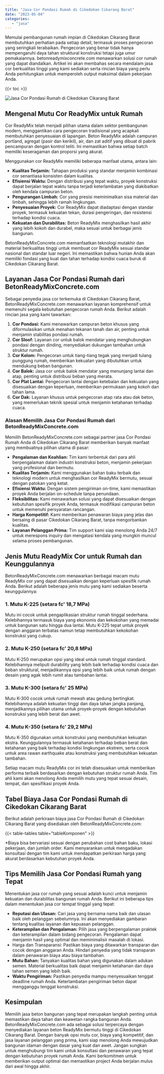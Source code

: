 ```yaml
---
title: "Jasa Cor Pondasi Rumah di Cikedokan Cikarang Barat"
date: "2023-05-04"
categories: 
   - "jasa"
---
```


Memulai pembangunan rumah impian di Cikedokan Cikarang Barat membutuhkan perhatian pada setiap detail, termasuk proses pengecoran yang seringkali terabaikan. Pengecoran yang benar tidak hanya mempengaruhi daya tahan struktural konstruksi tetapi juga umur pemakaiannya. betonreadymixconcrete.com menawarkan solusi cor rumah yang dapat diandalkan. Artikel ini akan membahas secara mendalam jasa cor berkualitas tinggi yang kami sediakan serta rincian biaya yang perlu Anda perhitungkan untuk memperoleh output maksimal dalam pekerjaan Anda.

{{< toc >}}

![Jasa Cor Pondasi Rumah di Cikedokan Cikarang Barat](https://betoncor8.github.io/cor/harga-beton-readymix-concrete%20(39).png)

## Mengenal Mutu Cor ReadyMix untuk Rumah

Cor ReadyMix telah menjadi pilihan utama dalam sektor pembangunan modern, menggantikan cara pengecoran tradisional yang acapkali membutuhkan penyesuaian di lapangan. Beton ReadyMix adalah campuran portland, agregat (pasir dan kerikil), air, dan zat aditif yang dibuat di pabrik pencampuran dengan kontrol teliti. Ini memastikan bahwa setiap batch memiliki keseragaman dan proporsi yang akurat.

Menggunakan cor ReadyMix memiliki beberapa manfaat utama, antara lain:

- **Kualitas Terjamin:** Tahapan produksi yang standar menjamin kombinasi cor senantiasa konsisten dalam kualitas.
- **Efisiensi Waktu:** Dengan distribusi yang tepat waktu, proyek konstruksi dapat berjalan tepat waktu tanpa terjadi keterlambatan yang diakibatkan oleh kendala campuran beton.
- **Pengurangan Limbah:** Cor yang presisi meminimalkan sisa material dan limbah, sehingga lebih ramah lingkungan.
- **Penyesuaian Proyek:** Cor ReadyMix dapat diadaptasi dengan standar proyek, termasuk kekuatan tekan, durasi pengeringan, dan resistensi terhadap kondisi cuaca.
- **Kekuatan dan Durabilitas:** Beton ReadyMix menghasilkan hasil akhir yang lebih kokoh dan durabel, maka sesuai untuk berbagai jenis bangunan.

BetonReadyMixConcrete.com memanfaatkan teknologi mutakhir dan material berkualitas tinggi untuk membuat cor ReadyMix sesuai standar nasional dan standar luar negeri. Ini memastikan bahwa hunian Anda akan memiliki fondasi yang kuat dan tahan terhadap kondisi cuaca buruk di Cikedokan Cikarang Barat.

## Layanan Jasa Cor Pondasi Rumah dari BetonReadyMixConcrete.com

Sebagai penyedia jasa cor terkemuka di Cikedokan Cikarang Barat, BetonReadyMixConcrete.com menawarkan layanan komprehensif untuk memenuhi segala kebutuhan pengecoran rumah Anda. Berikut adalah rincian jasa yang kami tawarkan:

1. **Cor Pondasi:** Kami menawarkan campuran beton khusus yang diformulasikan untuk menahan tekanan tanah dan air, penting untuk menjamin stabilitas pondasi rumah.
2. **Cor Sloof:** Layanan cor untuk balok mendatar yang menghubungkan pondasi dengan dinding, menyediakan dukungan tambahan untuk struktur rumah.
3. **Cor Kolom:** Pengecoran untuk tiang-tiang tegak yang menjadi tulang punggung rumah, memberikan kekuatan yang dibutuhkan untuk mendukung beban bangunan.
4. **Cor Balok:** Jasa cor untuk balok mendatar yang menunjang lantai dan atap, penting untuk distribusi beban yang merata.
5. **Cor Plat Lantai:** Pengecoran lantai dengan ketebalan dan kekuatan yang disesuaikan dengan keperluan, memberikan permukaan yang kokoh dan tahan lama.
6. **Cor Dak:** Layanan khusus untuk pengecoran atap rata atau dak beton, yang memerlukan teknik spesial untuk menjamin ketahanan terhadap cuaca.

### Alasan Memilih Jasa Cor Pondasi Rumah dari BetonReadyMixConcrete.com

Memilih BetonReadyMixConcrete.com sebagai partner jasa Cor Pondasi Rumah Anda di Cikedokan Cikarang Barat memberikan banyak manfaat yang membuatnya pilihan utama di pasar:

- **Pengalaman dan Keahlian:** Tim kami terbentuk dari para ahli berpengalaman dalam industri konstruksi beton, menjamin pekerjaan yang profesional dan bermutu.
- **Kualitas Terjamin:** Kami menggunakan bahan baku terbaik dan teknologi modern untuk menghasilkan cor ReadyMix bermutu, sesuai dengan patokan yang ketat.
- **Efisiensi Waktu:** Dengan sistem pengiriman on-time, kami memastikan proyek Anda berjalan on-schedule tanpa penundaan.
- **Fleksibilitas:** Kami menawarkan solusi yang dapat disesuaikan dengan kebutuhan spesifik proyek Anda, termasuk modifikasi campuran beton untuk memenuhi persyaratan rancangan.
- **Harga Kompetitif:** Kami memberikan penawaran biaya yang jelas dan bersaing di pasar Cikedokan Cikarang Barat, tanpa mengorbankan kualitas.
- **Layanan Pelanggan Prima:** Tim support kami siap menolong Anda 24/7 untuk merespons inquiry dan mengatasi kendala yang mungkin muncul selama proses pembangunan.

## Jenis Mutu ReadyMix Cor untuk Rumah dan Keunggulannya

BetonReadyMixConcrete.com menawarkan berbagai macam mutu ReadyMix cor yang dapat disesuaikan dengan keperluan spesifik rumah Anda. Berikut adalah beberapa jenis mutu yang kami sediakan beserta keunggulannya:

### 1\. Mutu K-225 (setara fc' 18,7 MPa)

Mutu ini cocok untuk pengaplikasian struktur rumah tinggal sederhana. Kelebihannya termasuk biaya yang ekonomis dan kekokohan yang memadai untuk bangunan satu hingga dua lantai. Mutu K-225 tepat untuk proyek dengan anggaran terbatas namun tetap membutuhkan kekokohan konstruksi yang cukup.

### 2\. Mutu K-250 (setara fc' 20,8 MPa)

Mutu K-250 merupakan opsi yang ideal untuk rumah tinggal standard. Kelebihannya meliputi durability yang lebih baik terhadap kondisi cuaca dan beban struktural, menjadikannya opsi yang lebih baik untuk rumah dengan desain yang agak lebih rumit atau tambahan lantai.

### 3\. Mutu K-300 (setara fc' 25 MPa)

Mutu K-300 cocok untuk rumah mewah atau gedung bertingkat. Kelebihannya adalah kekuatan tinggi dan daya tahan jangka panjang, menjadikannya pilihan utama untuk proyek-proyek dengan kebutuhan konstruksi yang lebih berat dan awet.

### 4\. Mutu K-350 (setara fc' 29,2 MPa)

Mutu K-350 digunakan untuk konstruksi yang membutuhkan kekuatan ekstra. Keunggulannya termasuk ketahanan terhadap beban berat dan ketahanan yang baik terhadap kondisi lingkungan ekstrem, serta cocok untuk area rawan earthquake atau konstruksi yang membutuhkan kekuatan tambahan.

Setiap macam mutu ReadyMix cor ini telah disesuaikan untuk memberikan performa terbaik berdasarkan dengan kebutuhan struktur rumah Anda. Tim ahli kami akan menolong Anda memilih mutu yang tepat sesuai desain, tempat, dan spesifikasi proyek Anda.

## Tabel Biaya Jasa Cor Pondasi Rumah di Cikedokan Cikarang Barat

Berikut adalah perkiraan biaya jasa Cor Pondasi Rumah di Cikedokan Cikarang Barat yang disediakan oleh BetonReadyMixConcrete.com:

{{< table-tables table="tableKomponen" >}}

\*Biaya bisa bervariasi sesuai dengan perubahan cost bahan baku, lokasi pekerjaan, dan jumlah order. Kami menyarankan untuk mengadakan konsultasi dengan tim kami untuk mendapatkan perkiraan harga yang akurat berdasarkan kebutuhan proyek Anda.

## Tips Memilih Jasa Cor Pondasi Rumah yang Tepat

Menentukan jasa cor rumah yang sesuai adalah kunci untuk menjamin kekuatan dan durabilitas bangunan rumah Anda. Berikut ini beberapa tips dalam menentukan jasa cor tempat tinggal yang tepat:

- **Reputasi dan Ulasan:** Cari jasa yang bernama nama baik dan ulasan baik oleh pelanggan sebelumnya. Ini akan menyediakan gambaran tentang kualitas layanan dan kepuasan pelanggan.
- **Keterampilan dan Pengalaman:** Pilih jasa yang berpengalaman praktek dan keterampilan dalam bidang pengecoran. Pengalaman dapat menjamin hasil yang optimal dan meminimalisir masalah di lokasi.
- Harga dan Transparansi: Pastikan biaya yang ditawarkan transparan dan cocok dengan anggaran Anda. Hindari penyedia yang tidak transparan dalam penawaran biaya atau biaya tambahan.
- **Mutu Bahan:** Tanyakan kualitas bahan yang digunakan dalam adukan semen. Material berkualitas baik dapat menjamin ketahanan dan daya tahan semen yang lebih baik.
- **Waktu Pengiriman:** Pastikan penyedia mampu menyesuaikan tenggat deadline rumah Anda. Keterlambatan pengiriman beton dapat mengganggu tenggat konstruksi.

## Kesimpulan

Memilih jasa beton bangunan yang tepat merupakan langkah penting untuk memastikan daya tahan dan keawetan rangka bangunan Anda. BetonReadyMixConcrete.com ada sebagai solusi terpercaya dengan menyediakan layanan beton ReadyMix bermutu tinggi di Cikedokan Cikarang Barat. Dengan banyak opsi mutu cor, biaya yang kompetitif, dan jasa layanan pelanggan yang prima, kami siap menolong Anda mewujudkan bangunan idaman dengan dasar yang kuat dan awet. Jangan sungkan untuk menghubungi tim kami untuk konsultasi dan penawaran yang tepat dengan kebutuhan proyek rumah Anda. Kami berkomitmen untuk memberikan output optimal dan memastikan project Anda berjalan mulus dari awal hingga akhir.
